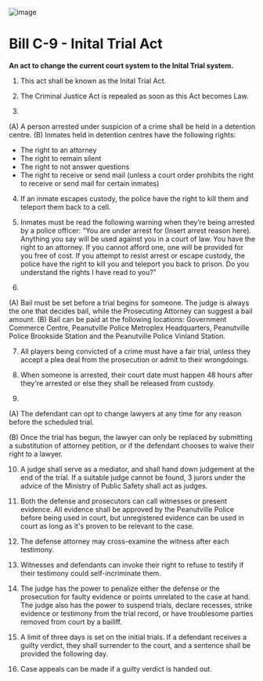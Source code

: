 ![image](https://github.com/user-attachments/assets/78c8b4f8-52c8-4bb7-9cf3-5b543211482f)

# Bill C-9 - Inital Trial Act
**An act to change the current court system to the Inital Trial system.**

1. This act shall be known as the Inital Trial Act.

2. The Criminal Justice Act is repealed as soon as this Act becomes Law.

3. 
(A) A person arrested under suspicion of a crime shall be held in a detention centre.
(B) Inmates held in detention centres have the following rights:
- The right to an attorney
- The right to remain silent
- The right to not answer questions
- The right to receive or send mail (unless a court order prohibits the right to receive or send mail for certain inmates)

4. If an inmate escapes custody, the police have the right to kill them and teleport them back to a cell.

5. Inmates must be read the following warning when they’re being arrested by a police officer: “You are under arrest for (Insert arrest reason here). Anything you say will be used against you in a court of law. You have the right to an attorney. If you cannot afford one, one will be provided for you free of cost. If you attempt to resist arrest or escape custody, the police have the right to kill you and teleport you back to prison. Do you understand the rights I have read to you?”

6. 
(A) Bail must be set before a trial begins for someone. The judge is always the one that decides bail, while the Prosecuting Attorney can suggest a bail amount.
(B) Bail can be paid at the following locations: Government Commerce Centre, Peanutville Police Metroplex Headquarters, Peanutville Police Brookside Station and the Peanutville Police Vinland Station.

7. All players being convicted of a crime must have a fair trial, unless they accept a plea deal from the prosecution or admit to their wrongdoings.

8. When someone is arrested, their court date must happen 48 hours after they're arrested or else they shall be released from custody.

9.
(A) The defendant can opt to change lawyers at any time for any reason before the scheduled trial.

(B) Once the trial has begun, the lawyer can only be replaced by submitting a substitution of attorney petition, or if the defendant chooses to waive their right to a lawyer.

10. A judge shall serve as a mediator, and shall hand down judgement at the end of the trial. If a suitable judge cannot be found, 3 jurors under the advice of the Ministry of Public Safety shall act as judges.

11. Both the defense and prosecutors can call witnesses or present evidence. All evidence shall be approved by the Peanutville Police before being used in court, but unregistered evidence can be used in court as long as it's proven to be relevant to the case.

12. The defense attorney may cross-examine the witness after each testimony.

13. Witnesses and defendants can invoke their right to refuse to testify if their testimony could self-incriminate them.

14. The judge has the power to penalize either the defense or the prosecution for faulty evidence or points unrelated to the case at hand. The judge also has the power to suspend trials, declare recesses, strike evidence or testimony from the trial record, or have troublesome parties removed from court by a bailiff.

15. A limit of three days is set on the initial trials. If a defendant receives a guilty verdict, they shall surrender to the court, and a sentence shall be provided the following day.

16. Case appeals can be made if a guilty verdict is handed out.
